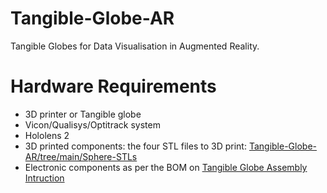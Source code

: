 # Tangible-Globe-AR
Tangible Globes for Data Visualisation in Augmented Reality. 



# Hardware Requirements
- 3D printer or Tangible globe
- Vicon/Qualisys/Optitrack system
- Hololens 2
- 3D printed components: the four STL files to 3D print: [Tangible-Globe-AR/tree/main/Sphere-STLs](https://github.com/KadekSatriadi/Tangible-Globe-AR/tree/main/Sphere-STLs)
- Electronic components as per the BOM on [Tangible Globe Assembly Intruction](https://github.com/KadekSatriadi/Tangible-Globe-AR/blob/main/CreatingTangibleGlobe.md)


